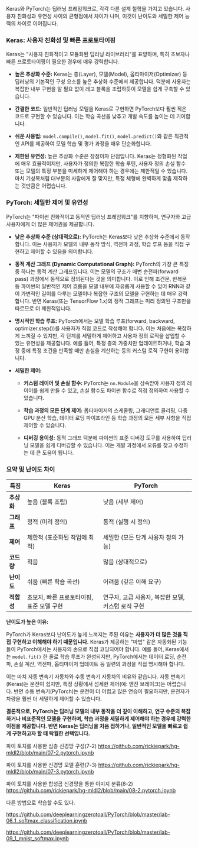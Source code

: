 
Keras와 PyTorch는 딥러닝 프레임워크로, 각각 다른 설계 철학을 가지고 있습니다. 사용자 친화성과 유연성 사이의 균형점에서 차이가 나며, 이것이 난이도와 세밀한 제어 능력의 차이로 이어집니다.

### Keras: 사용자 친화성 및 빠른 프로토타이핑

Keras는 "사용자 친화적이고 모듈화된 딥러닝 라이브러리"를 표방하며, 특히 초보자나 빠른 프로토타이핑이 필요한 경우에 매우 강력합니다.

- **높은 추상화 수준:** Keras는 층(Layer), 모델(Model), 옵티마이저(Optimizer) 등 딥러닝의 기본적인 구성 요소를 높은 추상화 수준에서 제공합니다. 덕분에 사용자는 복잡한 내부 구현을 알 필요 없이 레고 블록을 조립하듯이 모델을 쉽게 구축할 수 있습니다.
    
- **간결한 코드:** 일반적인 딥러닝 모델을 Keras로 구현하면 PyTorch보다 훨씬 적은 코드로 구현할 수 있습니다. 이는 학습 곡선을 낮추고 개발 속도를 높이는 데 기여합니다.
    
- **쉬운 사용법:** `model.compile()`, `model.fit()`, `model.predict()`와 같은 직관적인 API를 제공하여 모델 학습 및 평가 과정을 매우 단순화합니다.
    
- **제한된 유연성:** 높은 추상화 수준은 장점이자 단점입니다. Keras는 정형화된 작업에 매우 효율적이지만, 사용자가 정의한 복잡한 학습 루틴, 사용자 정의 손실 함수 또는 모델의 특정 부분을 미세하게 제어해야 하는 경우에는 제한적일 수 있습니다. 마치 기성복처럼 대부분의 사람에게 잘 맞지만, 특정 체형에 완벽하게 맞춤 제작하는 것만큼은 어렵습니다.
    

### PyTorch: 세밀한 제어 및 유연성

PyTorch는 "파이썬 친화적이고 동적인 딥러닝 프레임워크"를 지향하며, 연구자와 고급 사용자에게 더 많은 제어권을 제공합니다.

- **낮은 추상화 수준 (상대적으로):** PyTorch는 Keras보다 낮은 추상화 수준에서 동작합니다. 이는 사용자가 모델의 내부 동작 방식, 역전파 과정, 학습 루프 등을 직접 구현하고 제어할 수 있음을 의미합니다.
    
- **동적 계산 그래프 (Dynamic Computational Graph):** PyTorch의 가장 큰 특징 중 하나는 동적 계산 그래프입니다. 이는 모델의 구조가 매번 순전파(forward pass) 과정에서 동적으로 정의된다는 것을 의미합니다. 이로 인해 조건문, 반복문 등 파이썬의 일반적인 제어 흐름을 모델 내부에 자유롭게 사용할 수 있어 RNN과 같이 가변적인 길이를 다루는 모델이나 복잡한 구조의 모델을 구현하는 데 매우 강력합니다. 반면 Keras(또는 TensorFlow 1.x)의 정적 그래프는 미리 정의된 구조만을 따르므로 더 제한적입니다.
    
- **명시적인 학습 루프:** PyTorch에서는 모델 학습 루프(forward, backward, optimizer.step())를 사용자가 직접 코드로 작성해야 합니다. 이는 처음에는 복잡하게 느껴질 수 있지만, 각 단계를 세밀하게 제어하고 사용자 정의 로직을 삽입할 수 있는 유연성을 제공합니다. 예를 들어, 특정 층의 가중치만 업데이트하거나, 학습 과정 중에 특정 조건을 만족할 때만 손실을 계산하는 등의 커스텀 로직 구현이 용이합니다.
    
- **세밀한 제어:**
    
    - **커스텀 레이어 및 손실 함수:** PyTorch는 `nn.Module`을 상속받아 사용자 정의 레이어를 쉽게 만들 수 있고, 손실 함수도 파이썬 함수로 직접 정의하여 사용할 수 있습니다.
        
    - **학습 과정의 모든 단계 제어:** 옵티마이저의 스케줄링, 그래디언트 클리핑, 다중 GPU 분산 학습, 데이터 로딩 파이프라인 등 학습 과정의 모든 세부 사항을 직접 제어할 수 있습니다.
        
    - **디버깅 용이성:** 동적 그래프 덕분에 파이썬의 표준 디버깅 도구를 사용하여 딥러닝 모델을 쉽게 디버깅할 수 있습니다. 이는 개발 과정에서 오류를 찾고 수정하는 데 큰 도움이 됩니다.
        

### 요약 및 난이도 차이

|특징|Keras|PyTorch|
|---|---|---|
|**추상화**|높음 (블록 조립)|낮음 (세부 제어)|
|**그래프**|정적 (미리 정의)|동적 (실행 시 정의)|
|**제어**|제한적 (표준화된 작업에 최적)|세밀한 (모든 단계 사용자 정의 가능)|
|**코드량**|적음|많음 (상대적으로)|
|**난이도**|쉬움 (빠른 학습 곡선)|어려움 (깊은 이해 요구)|
|**적합성**|초보자, 빠른 프로토타이핑, 표준 모델 구현|연구자, 고급 사용자, 복잡한 모델, 커스텀 로직 구현|


**난이도가 높은 이유:**

PyTorch가 Keras보다 난이도가 높게 느껴지는 주된 이유는 **사용자가 더 많은 것을 직접 구현하고 이해해야 하기 때문입니다.** Keras가 제공하는 "마법" 같은 자동화된 기능들이 PyTorch에서는 사용자의 손으로 직접 코딩되어야 합니다. 예를 들어, Keras에서는 `model.fit()` 한 줄로 학습 루프가 완성되지만, PyTorch에서는 데이터 로딩, 순전파, 손실 계산, 역전파, 옵티마이저 업데이트 등 일련의 과정을 직접 명시해야 합니다.

이는 마치 자동 변속기 자동차와 수동 변속기 자동차의 비유와 같습니다. 자동 변속기(Keras)는 운전이 쉽지만, 특정 상황에서 섬세한 제어(예: 엔진 브레이크)는 어렵습니다. 반면 수동 변속기(PyTorch)는 운전이 더 어렵고 많은 연습이 필요하지만, 운전자가 차량을 훨씬 더 세밀하게 제어할 수 있습니다.

**결론적으로, PyTorch는 딥러닝 모델의 내부 동작을 더 깊이 이해하고, 연구 수준의 복잡하거나 비표준적인 모델을 구현하며, 학습 과정을 세밀하게 제어해야 하는 경우에 강력한 이점을 제공합니다. 반면 Keras는 딥러닝을 처음 접하거나, 일반적인 모델을 빠르고 쉽게 구현하고자 할 때 탁월한 선택입니다.**






파이 토치를 사용한 심층 신경망 구성(7-2)
https://github.com/rickiepark/hg-mldl2/blob/main/07-2.pytorch.ipynb

파이 토치를 사용한 신경망 모델 훈련(7-3)
https://github.com/rickiepark/hg-mldl2/blob/main/07-3.pytorch.ipynb

파이 토치를 사용한 합성곱 신경망을 통한 이미지 분류(8-2)
https://github.com/rickiepark/hg-mldl2/blob/main/08-2.pytorch.ipynb





다른 방법으로 학습할 수도 있다.

https://github.com/deeplearningzerotoall/PyTorch/blob/master/lab-06_1_softmax_classification.ipynb

https://github.com/deeplearningzerotoall/PyTorch/blob/master/lab-09_1_mnist_softmax.ipynb